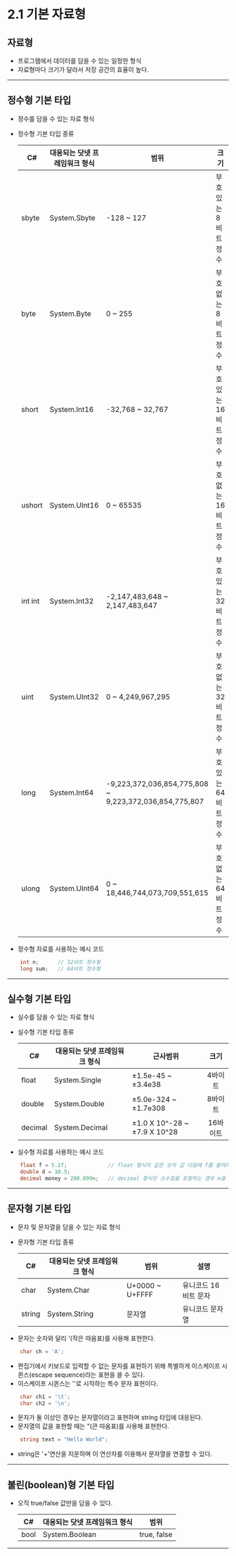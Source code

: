 # __2.1 기본 자료형__
## 자료형
- 프로그램에서 데이터를 담을 수 있는 일정한 형식
- 자료형마다 크기가 달라서 저장 공간의 효율이 높다.
---
## 정수형 기본 타입
- 정수를 담을 수 있는 자료 형식
+ 정수형 기본 타입 종류

    C# | 대응되는 닷넷 프레임워크 형식 | 범위 | 크기
    ---|---|---|--- 
    sbyte | System.Sbyte | -128 ~ 127 | 부호 있는 8비트 정수
    byte | System.Byte | 0 ~ 255 | 부호 없는 8비트 정수
    short | System.Int16 | -32,768 ~ 32,767 | 부호 있는 16비트 정수
    ushort | System.UInt16 | 0 ~ 65535 | 부호 없는 16비트 정수
    int int | System.Int32 | -2,147,483,648 ~ 2,147,483,647 | 부호 있는 32비트 정수
    uint | System.UInt32 | 0 ~ 4,249,967,295 | 부호 없는 32비트 정수
    long | System.Int64 | -9,223,372,036,854,775,808 ~ 9,223,372,036,854,775,807 | 부호 있는 64비트 정수
    ulong | System.UInt64 | 0 ~ 18,446,744,073,709,551,615 | 부호 없는 64비트 정수
- 정수형 자료를 사용하는 예시 코드
```C#
    int n;      // 32비트 정수형
    long sum;   // 64비트 정수형
```
---
## 실수형 기본 타입
- 실수를 담을 수 있는 자료 형식
+ 실수형 기본 타입 종류

    C# | 대응되는 닷넷 프레임워크 형식 | 근사범위 | 크기
    ---|---|---|:---: 
    float | System.Single | ±1.5e-45 ~ ±3.4e38 | 4바이트
    double | System.Double | ±5.0e-324 ~ ±1.7e308 | 8바이트
    decimal | System.Decimal | ±1.0 X 10^-28 ~ ±7.9 X 10^28 | 16바이트
- 실수형 자료를 사용하는 예시 코드
```C#
    float f = 5.2f;             // float 형식의 값은 숫자 값 다음에 f를 붙여야 한다.
    double d = 10.5;
    decimal money = 200.099m;   // decimal 형식은 소수점을 포함하는 경우 m을 붙여야한다.
```
---
## 문자형 기본 타입
- 문자 및 문자열을 담을 수 있는 자료 형식
+ 문자형 기본 타입 종류

    C# | 대응되는 닷넷 프레임워크 형식 | 범위 | 설명
    ---|---|---|---
    char | System.Char | U+0000 ~ U+FFFF | 유니코드 16비트 문자
    string | System.String | 문자열 | 유니코드 문자열
- 문자는 숫자와 달리 '(작은 따옴표)를 사용해 표현한다.
```C#
    char ch = 'A';
```
- 편집기에서 키보드로 입력할 수 없는 문자를 표현하기 위해 특별하게 이스케이프 시퀸스(escape sequence)라는 표현을 쓸 수 있다. 
- 이스케이프 시퀸스는 '\'로 시작하는 특수 문자 표현이다.
```C#
    char ch1 = '\t';
    char ch2 = '\n';
```
- 문자가 둘 이상인 경우는 문자열이라고 표현하며 string 타입에 대응된다.
- 문자열의 값을 표현할 때는 "(큰 따옴표)를 사용해 표현한다.
```C#
    string text = "Hello World";
```
- string은 '+'연산을 지운하며 이 연산자를 이용해서 문자열을 연결할 수 있다.
---
## 불린(boolean)형 기본 타입
- 오직 true/false 값만을 담을 수 있다.  

    C# | 대응되는 닷넷 프레임워크 형식 | 범위
    ---|---|---
    bool | System.Boolean | true, false
---